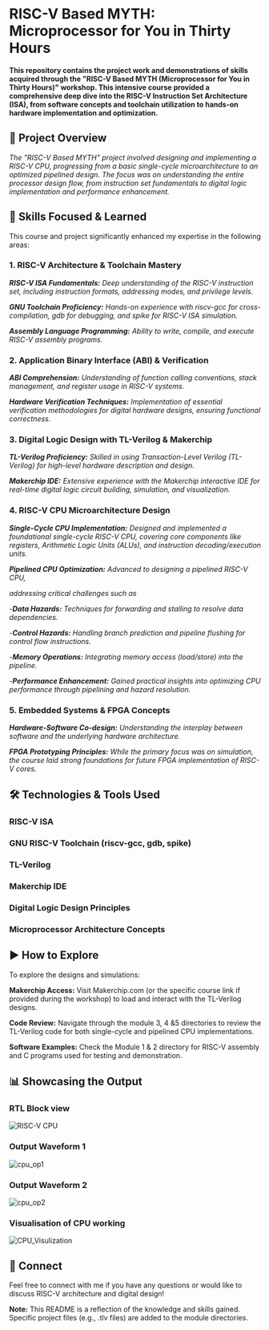 # RISC-V Based MYTH: Microprocessor for You in Thirty Hours #

__This repository contains the project work and demonstrations of skills acquired through the "RISC-V Based MYTH (Microprocessor for You in Thirty Hours)" workshop. This intensive course provided a comprehensive deep dive into the RISC-V Instruction Set Architecture (ISA), from software concepts and toolchain utilization to hands-on hardware implementation and optimization.__

## 🚀 Project Overview ##

*The "RISC-V Based MYTH" project involved designing and implementing a RISC-V CPU, progressing from a basic single-cycle microarchitecture to an optimized pipelined design. The focus was on understanding the entire processor design flow, from instruction set fundamentals to digital logic implementation and performance enhancement.*

## 🎯 Skills Focused & Learned ##

This course and project significantly enhanced my expertise in the following areas:

### 1. RISC-V Architecture & Toolchain Mastery ###

   *__RISC-V ISA Fundamentals:__ Deep understanding of the RISC-V instruction set, including instruction formats, addressing modes, and privilege levels.*

   ***GNU Toolchain Proficiency:** Hands-on experience with riscv-gcc for cross-compilation, gdb for debugging, and spike for RISC-V ISA simulation.*

   *__Assembly Language Programming:__ Ability to write, compile, and execute RISC-V assembly programs.*

### 2. Application Binary Interface (ABI) & Verification ###

   ___ABI Comprehension:__ Understanding of function calling conventions, stack management, and register usage in RISC-V systems._

   ___Hardware Verification Techniques:__ Implementation of essential verification methodologies for digital hardware designs, ensuring functional correctness._

### 3. Digital Logic Design with TL-Verilog & Makerchip ###
   
   ___TL-Verilog Proficiency:__ Skilled in using Transaction-Level Verilog (TL-Verilog) for high-level hardware description and design._

   ___Makerchip IDE:__ Extensive experience with the Makerchip interactive IDE for real-time digital logic circuit building, simulation, and visualization._

### 4. RISC-V CPU Microarchitecture Design 
   
   ___Single-Cycle CPU Implementation:__ Designed and implemented a foundational single-cycle RISC-V CPU, covering core components like registers, Arithmetic Logic Units (ALUs), and instruction decoding/execution units._

   ___Pipelined CPU Optimization:__ Advanced to designing a pipelined RISC-V CPU,_ 
   
   _addressing critical challenges such as_

   -___Data Hazards:__ Techniques for forwarding and stalling to resolve data dependencies._

   -___Control Hazards:__ Handling branch prediction and pipeline flushing for control flow instructions._

   -___Memory Operations:__ Integrating memory access (load/store) into the pipeline._

   -___Performance Enhancement:__ Gained practical insights into optimizing CPU performance through pipelining and hazard resolution._

### 5. Embedded Systems & FPGA Concepts ###
   
   ___Hardware-Software Co-design:__ Understanding the interplay between software and the underlying hardware architecture._

   ___FPGA Prototyping Principles:__ While the primary focus was on simulation, the course laid strong foundations for future FPGA implementation of RISC-V cores._

## 🛠️ Technologies & Tools Used ##

### RISC-V ISA ###

### GNU RISC-V Toolchain (riscv-gcc, gdb, spike) ###

### TL-Verilog ###

### Makerchip IDE ###

### Digital Logic Design Principles ###

### Microprocessor Architecture Concepts ###

## ▶️ How to Explore ##

To explore the designs and simulations:

**Makerchip Access:** Visit Makerchip.com (or the specific course link if provided during the workshop) to load and interact with the TL-Verilog designs.

**Code Review:** Navigate through the module 3, 4 &5 directories to review the TL-Verilog code for both single-cycle and pipelined CPU implementations.

**Software Examples:** Check the Module 1 & 2 directory for RISC-V assembly and C programs used for testing and demonstration.

## 📊 Showcasing the Output ##

### RTL Block view ###
![RISC-V CPU](https://github.com/user-attachments/assets/0685ec9d-a3f2-4fde-afb5-a4e91a9e66d6)

### Output Waveform 1 ###
![cpu_op1](https://github.com/user-attachments/assets/7618437f-1755-4ca3-9f33-80b11c01530e)

### Output Waveform 2 ###
![cpu_op2](https://github.com/user-attachments/assets/66b52777-0fd3-4bb3-a222-9090195f7e34)

### Visualisation of CPU working ###
![CPU_Visulization](https://github.com/user-attachments/assets/ee9db337-ed5c-4d65-a5d7-1694ad6b461a)


## 🤝 Connect ##

Feel free to connect with me if you have any questions or would like to discuss RISC-V architecture and digital design!

__Note:__ This README is a reflection of the knowledge and skills gained. Specific project files (e.g., .tlv files) are added to the module directories.

